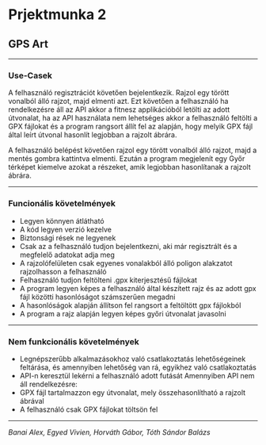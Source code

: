 # Prjektmunka 2
## GPS Art

---

### Use-Casek

A felhasználó regisztrációt követően bejelentkezik. Rajzol egy törött vonalból álló rajzot, majd elmenti azt. Ezt követően a felhasználó ha rendelkezésre áll az API akkor a fitnesz applikációból letölti az adott útvonalat, ha az API használata nem lehetséges akkor a felhasználó feltölti a GPX fájlokat és a program rangsort állít fel az alapján, hogy melyik GPX fájl által leírt útvonal hasonlít legjobban a rajzolt ábrára.

A felhasználó belépést követően rajzol egy törött vonalból álló rajzot, majd a mentés gombra kattintva elmenti. Ezután a program megjelenít egy Győr térképet kiemelve azokat a részeket, amik legjobban hasonlítanak a rajzolt ábrára.

---

### Funcionális követelmények

-	Legyen könnyen átlátható
-	A kód legyen verzió kezelve
-	Biztonsági rések ne legyenek
-	Csak az a felhasználó tudjon bejelentkezni, aki már regisztrált és a megfelelő adatokat adja meg
-	A rajzolófelületen csak egyenes vonalakból álló poligon alakzatot rajzolhasson a felhasználó
-	Felhasználó tudjon feltölteni .gpx kiterjesztésű fájlokat
-	A program legyen képes a felhasználó által készített rajz és az adott gpx fájl közötti hasonlóságot számszerűen megadni
-	A hasonlóságok alapján állítson fel rangsort a feltöltött gpx fájlokból
-	A program a rajz alapján legyen képes győri útvonalat javasolni

---

### Nem funkcionális követelmények

-	Legnépszerűbb alkalmazásokhoz való csatlakoztatás lehetőségeinek feltárása, és amennyiben lehetőség van rá, egyikhez való csatlakoztatás
-	API-n keresztül lekérni a felhasználó adott futását
Amennyiben API nem áll rendelkezésre:
-	GPX fájl tartalmazzon egy útvonalat, mely összehasonlítható a rajzolt ábrával 
-	A felhasználó csak GPX fájlokat töltsön fel

---

*Banai Alex, Egyed Vivien, Horváth Gábor, Tóth Sándor Balázs* 